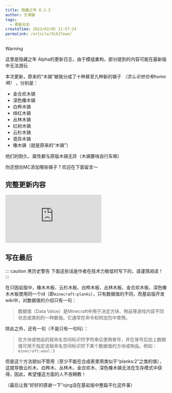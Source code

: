 ```yaml
---
title: 隐藏之年 0.3.3
author: 方漓猫
tags:
  - 更新日志
createTime: 2023/02/05 11:57:24
permalink: /article/9ib27ewe/
---
```

> [!WARNING]
> 这里是隐藏之年 Alpha的更新日志，由于模组重构，部分提到的内容可能在最新版中无法游玩

本次更新，原来的“木镐”被我分成了十种甚至九种新的镐子 *（怎么论他也有homo啊）* ，分别是：

- 金合欢木镐
- 深色橡木镐
- 白桦木镐
- 绯红木镐
- 丛林木镐
- 红树木镐
- 云杉木镐
- 诡异木镐
- 橡木镐（就是原来的“木镐”）

他们的耐久、属性都与原版木镐无异（木镐要啥自行车嘛）

你还想向MC添加哪些镐子？欢迎在下面留言～

## 完整更新内容
![日志](https://ip.klpbbs.com/attach.php?id=/forum/202302/05/114500tle3x4lc0sdqdef4.png)

## 写在最后
::: caution 黑历史警告
下面这些话是作者在技术力极低时写下的，请谨慎阅读！
:::

在只因岩版中，橡木木板、云杉木板、白桦木板、丛林木板、金合欢木板、深色橡木木板使用同一个id（即`minecraft:planks`），只有数据值的不同，而基岩版开发wiki中，对数据值的介绍只有一句：

> 数据值（Data Value）是Minecraft中用于决定方块、物品等游戏内容不同状态或类别的一种数值。它通常在命令和附加包中使用。

除此之外，还有一句（不是只有一句吗）：

> 在方块或物品的赋命名空间标识符字符串后使用冒号，并在冒号后加上数据值可用于指定该赋命名空间标识符下某个数据值的方块或物品。例如：`minecraft:wool:3`

但是这个方法貌似不管用（至少不能在合成表里用类似于“planks:2”之类的值），这就导致云杉木、白桦木、丛林木、金合欢木、深色橡木镐无法在生存模式中获得，因此，希望懂这方面的人不吝赐教！

（最后让我“好好的感谢一下”ojng没在基岩版中整扁平化这件事）
